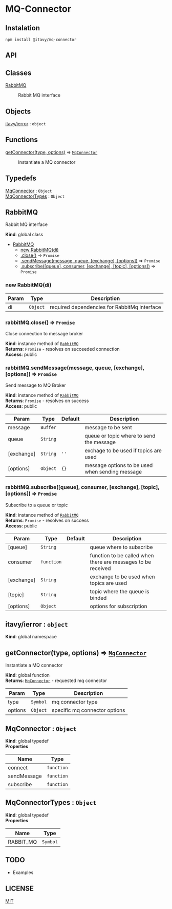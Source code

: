 # MQ-Connector

## Instalation

```
npm install @itavy/mq-connector
```

## API
## Classes

<dl>
<dt><a href="#RabbitMQ">RabbitMQ</a></dt>
<dd><p>Rabbit MQ interface</p>
</dd>
</dl>

## Objects

<dl>
<dt><a href="#itavy/ierror">itavy/ierror</a> : <code>object</code></dt>
<dd></dd>
</dl>

## Functions

<dl>
<dt><a href="#getConnector">getConnector(type, options)</a> ⇒ <code><a href="#MqConnector">MqConnector</a></code></dt>
<dd><p>Instantiate a MQ connector</p>
</dd>
</dl>

## Typedefs

<dl>
<dt><a href="#MqConnector">MqConnector</a> : <code>Object</code></dt>
<dd></dd>
<dt><a href="#MqConnectorTypes">MqConnectorTypes</a> : <code>Object</code></dt>
<dd></dd>
</dl>

<a name="RabbitMQ"></a>

## RabbitMQ
Rabbit MQ interface

**Kind**: global class  

* [RabbitMQ](#RabbitMQ)
    * [new RabbitMQ(di)](#new_RabbitMQ_new)
    * [.close()](#RabbitMQ+close) ⇒ <code>Promise</code>
    * [.sendMessage(message, queue, [exchange], [options])](#RabbitMQ+sendMessage) ⇒ <code>Promise</code>
    * [.subscribe([queue], consumer, [exchange], [topic], [options])](#RabbitMQ+subscribe) ⇒ <code>Promise</code>

<a name="new_RabbitMQ_new"></a>

### new RabbitMQ(di)

| Param | Type | Description |
| --- | --- | --- |
| di | <code>Object</code> | required dependencies for RabbitMq interface |

<a name="RabbitMQ+close"></a>

### rabbitMQ.close() ⇒ <code>Promise</code>
Close connection to message broker

**Kind**: instance method of [<code>RabbitMQ</code>](#RabbitMQ)  
**Returns**: <code>Promise</code> - resolves on succeeded connection  
**Access**: public  
<a name="RabbitMQ+sendMessage"></a>

### rabbitMQ.sendMessage(message, queue, [exchange], [options]) ⇒ <code>Promise</code>
Send message to MQ Broker

**Kind**: instance method of [<code>RabbitMQ</code>](#RabbitMQ)  
**Returns**: <code>Promise</code> - resolves on success  
**Access**: public  

| Param | Type | Default | Description |
| --- | --- | --- | --- |
| message | <code>Buffer</code> |  | message to be sent |
| queue | <code>String</code> |  | queue or topic where to send the message |
| [exchange] | <code>String</code> | <code>&#x27;&#x27;</code> | exchage to be used if topics are used |
| [options] | <code>Object</code> | <code>{}</code> | message options to be used when sending message |

<a name="RabbitMQ+subscribe"></a>

### rabbitMQ.subscribe([queue], consumer, [exchange], [topic], [options]) ⇒ <code>Promise</code>
Subscribe to a queue or topic

**Kind**: instance method of [<code>RabbitMQ</code>](#RabbitMQ)  
**Returns**: <code>Promise</code> - resolves on success  
**Access**: public  

| Param | Type | Default | Description |
| --- | --- | --- | --- |
| [queue] | <code>String</code> | <code></code> | queue where to subscribe |
| consumer | <code>function</code> |  | function to be called when there are messages to be received |
| [exchange] | <code>String</code> | <code></code> | exchange to be used when topics are used |
| [topic] | <code>String</code> | <code></code> | topic where the queue is binded |
| [options] | <code>Object</code> | <code></code> | options for subscription |

<a name="itavy/ierror"></a>

## itavy/ierror : <code>object</code>
**Kind**: global namespace  
<a name="getConnector"></a>

## getConnector(type, options) ⇒ [<code>MqConnector</code>](#MqConnector)
Instantiate a MQ connector

**Kind**: global function  
**Returns**: [<code>MqConnector</code>](#MqConnector) - requested mq connector  

| Param | Type | Description |
| --- | --- | --- |
| type | <code>Symbol</code> | mq connector type |
| options | <code>Object</code> | specific mq connector options |

<a name="MqConnector"></a>

## MqConnector : <code>Object</code>
**Kind**: global typedef  
**Properties**

| Name | Type |
| --- | --- |
| connect | <code>function</code> | 
| sendMessage | <code>function</code> | 
| subscribe | <code>function</code> | 

<a name="MqConnectorTypes"></a>

## MqConnectorTypes : <code>Object</code>
**Kind**: global typedef  
**Properties**

| Name | Type |
| --- | --- |
| RABBIT_MQ | <code>Symbol</code> | 


## TODO

* Examples

## LICENSE

[MIT](https://github.com/itavy/mq-connector/blob/master/LICENSE.md)
